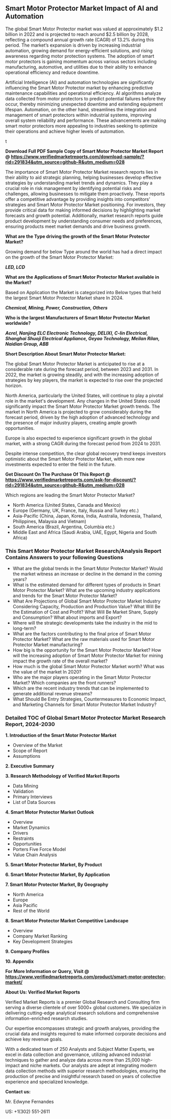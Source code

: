 <h2>Smart Motor Protector Market Impact of AI and Automation</h2><p>The global Smart Motor Protector market was valued at approximately $1.2 billion in 2022 and is projected to reach around $2.5 billion by 2028, reflecting a compound annual growth rate (CAGR) of 13.2% during this period. The market’s expansion is driven by increasing industrial automation, growing demand for energy-efficient solutions, and rising awareness regarding motor protection systems. The adoption of smart motor protectors is gaining momentum across various sectors including manufacturing, automotive, and utilities due to their ability to enhance operational efficiency and reduce downtime.</p><p>Artificial Intelligence (AI) and automation technologies are significantly influencing the Smart Motor Protector market by enhancing predictive maintenance capabilities and operational efficiency. AI algorithms analyze data collected from motor protectors to predict potential failures before they occur, thereby minimizing unexpected downtime and extending equipment lifespan. Automation, on the other hand, streamlines the integration and management of smart protectors within industrial systems, improving overall system reliability and performance. These advancements are making smart motor protectors more appealing to industries seeking to optimize their operations and achieve higher levels of automation.</p>t</p><p id="" class=""><strong>Download Full PDF Sample Copy of Smart Motor Protector Market Report @ <a href="https://www.verifiedmarketreports.com/download-sample/?rid=291834&utm_source=github-R&utm_medium=028" target="_blank">https://www.verifiedmarketreports.com/download-sample/?rid=291834&utm_source=github-R&utm_medium=028</a></strong></p><p>The importance of&nbsp;Smart Motor Protector Market research reports lies in their ability to aid strategic planning, helping businesses develop effective strategies by understanding market trends and dynamics. They play a crucial role in risk management by identifying potential risks and challenges, allowing businesses to mitigate them proactively. These reports offer a competitive advantage by providing insights into competitors' strategies and Smart Motor Protector Market positioning. For investors, they provide critical data for making informed decisions by highlighting market forecasts and growth potential. Additionally, market research reports guide product development by understanding consumer needs and preferences, ensuring products meet market demands and drive business growth.</p><p><strong>What are the&nbsp;Type driving the growth of the Smart Motor Protector Market?</strong></p><p id="" class="">Growing demand for below Type around the world has had a direct impact on the growth of the Smart Motor Protector Market:</p><em><strong>LED, LCD</strong></em></p><strong>What are the&nbsp;Applications&nbsp;of Smart Motor Protector Market available in the Market?</strong></p><p id="" class="">Based on Application the Market is categorized into Below types that held the largest Smart Motor Protector Market share In 2024.</p><em><strong>Chemical, Mining, Power, Construction, Others</strong></em></p><strong>Who is the largest Manufacturers of Smart Motor Protector Market worldwide?</strong></p><p><em><strong>Acrel, Nanjing ELC Electronic Technology, DELIXI, C-lin Electrical, Shanghai Shuoji Electrical Appliance, Geyao Technology, Meilan Rilan, Naidian Group, ABB</strong></em></p><p id="" class=""><strong>Short Description About Smart Motor Protector Market:</strong></p><p>The global Smart Motor Protector Market is anticipated to rise at a considerable rate during the forecast period, between 2023 and 2031. In 2022, the market is growing steadily, and with the increasing adoption of strategies by key players, the market is expected to rise over the projected horizon.</p><p>North America, particularly the United States, will continue to play a pivotal role in the market's development. Any changes in the United States could significantly impact the Smart Motor Protector Market growth trends. The market in North America is projected to grow considerably during the forecast period, driven by the high adoption of advanced technology and the presence of major industry players, creating ample growth opportunities.</p><p>Europe is also expected to experience significant growth in the global market, with a strong CAGR during the forecast period from 2024 to 2031.</p><p>Despite intense competition, the clear global recovery trend keeps investors optimistic about the Smart Motor Protector Market, with more new investments expected to enter the field in the future.</p><p id="" class=""><strong>Get Discount On The Purchase Of This Report @ <a href="https://www.verifiedmarketreports.com/ask-for-discount/?rid=291834&utm_source=github-R&utm_medium=028" target="_blank">https://www.verifiedmarketreports.com/ask-for-discount/?rid=291834&utm_source=github-R&utm_medium=028</a></strong></p>Which regions are leading the Smart Motor Protector Market?</p><ul><li>North America (United States, Canada and Mexico)</li><li>Europe (Germany, UK, France, Italy, Russia and Turkey etc.)</li><li>Asia-Pacific (China, Japan, Korea, India, Australia, Indonesia, Thailand, Philippines, Malaysia and Vietnam)</li><li>South America (Brazil, Argentina, Columbia etc.)</li><li>Middle East and Africa (Saudi Arabia, UAE, Egypt, Nigeria and South Africa)</li></ul><h3 id="" class="">This Smart Motor Protector Market Research/Analysis Report Contains Answers to your following Questions</h3><ul><li>What are the global trends in the Smart Motor Protector Market? Would the market witness an increase or decline in the demand in the coming years?</li><li>What is the estimated demand for different types of products in Smart Motor Protector Market? What are the upcoming industry applications and trends for the Smart Motor Protector Market?</li><li>What Are Projections of Global Smart Motor Protector Market Industry Considering Capacity, Production and Production Value? What Will Be the Estimation of Cost and Profit? What Will Be Market Share, Supply and Consumption? What about imports and Export?</li><li>Where will the strategic developments take the industry in the mid to long-term?</li><li>What are the factors contributing to the final price of Smart Motor Protector Market? What are the raw materials used for Smart Motor Protector Market manufacturing?</li><li>How big is the opportunity for the Smart Motor Protector Market? How will the increasing adoption of Smart Motor Protector Market for mining impact the growth rate of the overall market?</li><li>How much is the global Smart Motor Protector Market worth? What was the value of the market In 2020?</li><li>Who are the major players operating in the Smart Motor Protector Market? Which companies are the front runners?</li><li>Which are the recent industry trends that can be implemented to generate additional revenue streams?</li><li>What Should Be Entry Strategies, Countermeasures to Economic Impact, and Marketing Channels for Smart Motor Protector Market Industry?</li></ul><h3 id="" class="">Detailed TOC of Global Smart Motor Protector Market Research Report, 2024-2030</h3><p id="" class=""><strong>1. Introduction of the Smart Motor Protector Market</strong></p><ul><li>Overview of the Market</li><li>Scope of Report</li><li>Assumptions</li></ul><p id="" class=""><strong>2. Executive Summary</strong></p><p id="" class=""><strong>3. Research Methodology of Verified Market Reports</strong></p><ul><li>Data Mining</li><li>Validation</li><li>Primary Interviews</li><li>List of Data Sources</li></ul><p id="" class=""><strong>4. Smart Motor Protector Market Outlook</strong></p><ul><li>Overview</li><li>Market Dynamics</li><li>Drivers</li><li>Restraints</li><li>Opportunities</li><li>Porters Five Force Model</li><li>Value Chain Analysis</li></ul><p id="" class=""><strong>5. Smart Motor Protector Market, By Product</strong></p><p id="" class=""><strong>6. Smart Motor Protector Market, By Application</strong></p><p id="" class=""><strong>7. Smart Motor Protector Market, By Geography</strong></p><ul><li>North America</li><li>Europe</li><li>Asia Pacific</li><li>Rest of the World</li></ul><p id="" class=""><strong>8. Smart Motor Protector Market Competitive Landscape</strong></p><ul><li>Overview</li><li>Company Market Ranking</li><li>Key Development Strategies</li></ul><p id="" class=""><strong>9. Company Profiles</strong></p><p id="" class=""><strong>10. Appendix</strong></p><p id="" class=""><strong>For More Information or Query, Visit @ <a href="https://www.verifiedmarketreports.com/product/smart-motor-protector-market/" target="_blank">https://www.verifiedmarketreports.com/product/smart-motor-protector-market/</a></strong></p><p id="" class=""><strong>About Us: Verified Market Reports</strong></p><p id="" class="">Verified Market Reports is a premier Global Research and Consulting firm serving a diverse clientele of over 5000+ global customers. We specialize in delivering cutting-edge analytical research solutions and comprehensive information-enriched research studies.</p><p id="" class="">Our expertise encompasses strategic and growth analyses, providing the crucial data and insights required to make informed corporate decisions and achieve key revenue goals.</p><p id="" class="">With a dedicated team of 250 Analysts and Subject Matter Experts, we excel in data collection and governance, utilizing advanced industrial techniques to gather and analyze data across more than 25,000 high-impact and niche markets. Our analysts are adept at integrating modern data collection methods with superior research methodologies, ensuring the production of precise and insightful research based on years of collective experience and specialized knowledge.</p><p id="" class=""><strong>Contact us:</strong></p><p id="" class="">Mr. Edwyne Fernandes</p><p id="" class="">US: +1(302) 551-2611</p>